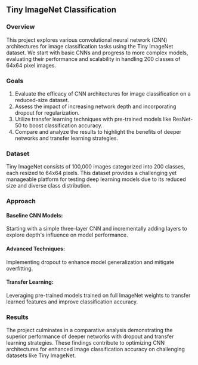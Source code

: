 ## Tiny ImageNet Classification

### Overview

This project explores various convolutional neural network (CNN) architectures for image classification tasks using the Tiny ImageNet dataset. We start with basic CNNs and progress to more complex models, evaluating their performance and scalability in handling 200 classes of 64x64 pixel images.

### Goals
1. Evaluate the efficacy of CNN architectures for image classification on a reduced-size dataset.
2. Assess the impact of increasing network depth and incorporating dropout for regularization.
3. Utilize transfer learning techniques with pre-trained models like ResNet-50 to boost classification accuracy.
4. Compare and analyze the results to highlight the benefits of deeper networks and transfer learning strategies.
   
### Dataset
Tiny ImageNet consists of 100,000 images categorized into 200 classes, each resized to 64x64 pixels. This dataset provides a challenging yet manageable platform for testing deep learning models due to its reduced size and diverse class distribution.

### Approach
#### Baseline CNN Models: 
Starting with a simple three-layer CNN and incrementally adding layers to explore depth's influence on model performance.
#### Advanced Techniques: 
Implementing dropout to enhance model generalization and mitigate overfitting.
#### Transfer Learning: 
Leveraging pre-trained models trained on full ImageNet weights to transfer learned features and improve classification accuracy.

### Results
The project culminates in a comparative analysis demonstrating the superior performance of deeper networks with dropout and transfer learning strategies. These findings contribute to optimizing CNN architectures for enhanced image classification accuracy on challenging datasets like Tiny ImageNet.
